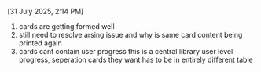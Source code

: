 [31 July 2025, 2:14 PM]
1. cards are getting formed well
2. still need to resolve arsing issue and why is same card content being printed again
3. cards cant contain user progress this is a central library user level progress, seperation cards they want has to be in entirely different table